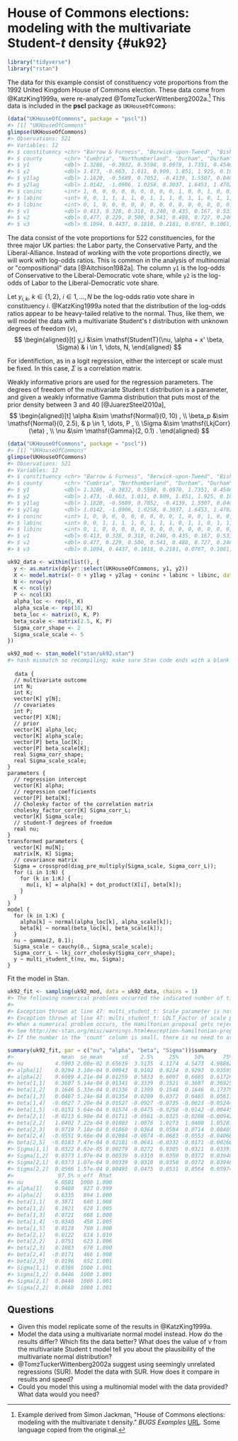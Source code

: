 
# House of Commons elections: modeling with the multivariate Student-$t$ density {#uk92}



```r
library("tidyverse")
library("rstan")
```

The data for this example consist of constituency vote proportions from the 1992 United Kingdom House of Commons election.
These data come from @KatzKing1999a, were re-analyzed @TomzTuckerWittenberg2002a.[^uk92-source] 
This data is included in the **pscl** package as `UKHouseOfCommons`:

```r
(data("UKHouseOfCommons", package = "pscl"))
#> [1] "UKHouseOfCommons"
glimpse(UKHouseOfCommons)
#> Observations: 521
#> Variables: 12
#> $ constituency <chr> "Barrow & Furness", "Berwick-upon-Tweed", "Bishop...
#> $ county       <chr> "Cumbria", "Northumberland", "Durham", "Durham", ...
#> $ y1           <dbl> 1.3286, -0.3032, 0.5598, 0.0978, 1.7351, 0.4546, ...
#> $ y2           <dbl> 1.473, -0.663, 1.011, 0.909, 1.851, 1.925, 0.108,...
#> $ y1lag        <dbl> 1.1820, -0.5689, 0.7052, -0.4139, 1.5507, 0.0408,...
#> $ y2lag        <dbl> 1.0142, -1.0906, 1.0258, 0.3037, 1.6453, 1.4702, ...
#> $ coninc       <int> 1, 0, 0, 0, 0, 0, 0, 0, 0, 0, 1, 0, 0, 1, 0, 0, 0...
#> $ labinc       <int> 0, 0, 1, 1, 1, 1, 0, 1, 1, 1, 0, 1, 1, 0, 1, 1, 1...
#> $ libinc       <int> 0, 1, 0, 0, 0, 0, 0, 0, 0, 0, 0, 0, 0, 0, 0, 0, 0...
#> $ v1           <dbl> 0.413, 0.328, 0.318, 0.240, 0.435, 0.167, 0.533, ...
#> $ v2           <dbl> 0.477, 0.229, 0.500, 0.541, 0.488, 0.727, 0.246, ...
#> $ v3           <dbl> 0.1094, 0.4437, 0.1818, 0.2181, 0.0767, 0.1061, 0...
```

The data consist of the vote proportions for 522 constituencies, for the three major UK parties: the Labor party, the Conservative Party, and the Liberal-Alliance.
Instead of working with the vote proportions directly, we will work with log-odds ratios.
This is common in the analysis of multinomial or "compositional" data [@Aitchison1982a].
The column `y1` is the log-odds of Conservative to the Liberal-Democratic vote share, while `y2` is the log-odds of Labor to the Liberal-Democratic vote share.


Let $y_{i,k}$, $k \in \{1, 2\}$, $i \in 1, \dots, N$ be the log-odds ratio vote share in constituency $i$.
@KatzKing1999a noted that the distribution of the log-odds ratios appear to be heavy-tailed relative to the normal.
Thus, like them, we will model the data with a multivariate Student's $t$ distribution with unknown degrees of freedom ($\nu$),
$$
\begin{aligned}[t]
y_i &\sim \mathsf{StudentT}(\nu, \alpha + x' \beta, \Sigma) & i \in 1, \dots, N,
\end{aligned}
$$

For identifiction, as in a logit regression, either the intercept or scale must be fixed. In this case, $\Sigma$ is a correlation matrix.

Weakly informative priors are used for the regression parameters. 
The degrees of freedom of the multivariate Student t distribution is a parameter, and given a weakly informative Gamma distribution that puts most of the prior density between 3 and 40 [@JuarezSteel2010a],
$$
\begin{aligned}[t]
\alpha &\sim  \mathsf{Normal}(0, 10) , \\
\beta_p &\sim \mathsf{Normal}(0, 2.5), & p \in 1, \dots, P , \\
\Sigma &\sim \mathsf{LkjCorr}(\eta) , \\
\nu &\sim \mathsf{Gamma}(2, 0.1) .
\end{aligned}
$$


```r
(data("UKHouseOfCommons", package = "pscl"))
#> [1] "UKHouseOfCommons"
glimpse(UKHouseOfCommons)
#> Observations: 521
#> Variables: 12
#> $ constituency <chr> "Barrow & Furness", "Berwick-upon-Tweed", "Bishop...
#> $ county       <chr> "Cumbria", "Northumberland", "Durham", "Durham", ...
#> $ y1           <dbl> 1.3286, -0.3032, 0.5598, 0.0978, 1.7351, 0.4546, ...
#> $ y2           <dbl> 1.473, -0.663, 1.011, 0.909, 1.851, 1.925, 0.108,...
#> $ y1lag        <dbl> 1.1820, -0.5689, 0.7052, -0.4139, 1.5507, 0.0408,...
#> $ y2lag        <dbl> 1.0142, -1.0906, 1.0258, 0.3037, 1.6453, 1.4702, ...
#> $ coninc       <int> 1, 0, 0, 0, 0, 0, 0, 0, 0, 0, 1, 0, 0, 1, 0, 0, 0...
#> $ labinc       <int> 0, 0, 1, 1, 1, 1, 0, 1, 1, 1, 0, 1, 1, 0, 1, 1, 1...
#> $ libinc       <int> 0, 1, 0, 0, 0, 0, 0, 0, 0, 0, 0, 0, 0, 0, 0, 0, 0...
#> $ v1           <dbl> 0.413, 0.328, 0.318, 0.240, 0.435, 0.167, 0.533, ...
#> $ v2           <dbl> 0.477, 0.229, 0.500, 0.541, 0.488, 0.727, 0.246, ...
#> $ v3           <dbl> 0.1094, 0.4437, 0.1818, 0.2181, 0.0767, 0.1061, 0...
```


```r
uk92_data <- within(list(), {
  y <- as.matrix(dplyr::select(UKHouseOfCommons, y1, y2))
  X <- model.matrix(~ 0 + y1lag + y2lag + coninc + labinc + libinc, data = UKHouseOfCommons) %>% scale()
  N <- nrow(y)
  K <- ncol(y)
  P <- ncol(X)
  alpha_loc <- rep(0, K)
  alpha_scale <- rep(10, K)
  beta_loc <- matrix(0, K, P)
  beta_scale <- matrix(2.5, K, P)
  Sigma_corr_shape <- 2
  Sigma_scale_scale <- 5
})
```


```r
uk92_mod <- stan_model("stan/uk92.stan")
#> hash mismatch so recompiling; make sure Stan code ends with a blank line
```
<pre>
  <code class="stan">data {
  // multivariate outcome
  int<lower = 1> N;
  int<lower = 2> K;
  vector[K] y[N];
  // covariates
  int<lower = 0> P;
  vector[P] X[N];
  // prior
  vector[K] alpha_loc;
  vector<lower = 0.>[K] alpha_scale;
  vector[P] beta_loc[K];
  vector<lower = 0.>[P] beta_scale[K];
  real<lower = 0.> Sigma_corr_shape;
  real<lower = 0.> Sigma_scale_scale;
}
parameters {
  // regression intercept
  vector[K] alpha;
  // regression coefficients
  vector[P] beta[K];
  // Cholesky factor of the correlation matrix
  cholesky_factor_corr[K] Sigma_corr_L;
  vector<lower = 0.>[K] Sigma_scale;
  // student-T degrees of freedom
  real<lower = 2.> nu;
}
transformed parameters {
  vector[K] mu[N];
  matrix[K, K] Sigma;
  // covariance matrix
  Sigma = crossprod(diag_pre_multiply(Sigma_scale, Sigma_corr_L));
  for (i in 1:N) {
    for (k in 1:K) {
      mu[i, k] = alpha[k] + dot_product(X[i], beta[k]);
    }
  }
}
model {
  for (k in 1:K) {
    alpha[k] ~ normal(alpha_loc[k], alpha_scale[k]);
    beta[k] ~ normal(beta_loc[k], beta_scale[k]);
  }
  nu ~ gamma(2, 0.1);
  Sigma_scale ~ cauchy(0., Sigma_scale_scale);
  Sigma_corr_L ~ lkj_corr_cholesky(Sigma_corr_shape);
  y ~ multi_student_t(nu, mu, Sigma);
}</code>
</pre>

Fit the model in Stan.

```r
uk92_fit <- sampling(uk92_mod, data = uk92_data, chains = 1)
#> The following numerical problems occurred the indicated number of times on chain 1
#>                                                                                                      count
#> Exception thrown at line 47: multi_student_t: Scale parameter is not symmetric. Scale parameter[1,2]     4
#> Exception thrown at line 47: multi_student_t: LDLT_Factor of scale parameter is not positive definit     3
#> When a numerical problem occurs, the Hamiltonian proposal gets rejected.
#> See http://mc-stan.org/misc/warnings.html#exception-hamiltonian-proposal-rejected
#> If the number in the 'count' column is small, there is no need to ask about this message on stan-users.
```

```r
summary(uk92_fit, par = c("nu", "alpha", "beta", "Sigma"))$summary
#>               mean  se_mean      sd    2.5%     25%     50%      75%
#> nu          4.5903 2.08e-02 0.65619  3.5135  4.1174  4.5473  4.98862
#> alpha[1]    0.9294 3.10e-04 0.00943  0.9102  0.9234  0.9293  0.93595
#> alpha[2]    0.6089 4.21e-04 0.01259  0.5833  0.6007  0.6085  0.61726
#> beta[1,1]   0.3607 5.14e-04 0.01341  0.3339  0.3521  0.3607  0.36925
#> beta[1,2]   0.1646 5.33e-04 0.01336  0.1399  0.1548  0.1646  0.17379
#> beta[1,3]   0.0467 5.24e-04 0.01354  0.0209  0.0372  0.0465  0.05617
#> beta[1,4]  -0.0627 7.20e-04 0.01527 -0.0927 -0.0735 -0.0623 -0.05244
#> beta[1,5]  -0.0151 5.64e-04 0.01574 -0.0475 -0.0258 -0.0142 -0.00445
#> beta[2,1]  -0.0213 6.90e-04 0.01711 -0.0561 -0.0325 -0.0208 -0.00942
#> beta[2,2]   1.0402 7.22e-04 0.01803  1.0076  1.0273  1.0400  1.05287
#> beta[2,3]   0.0719 7.18e-04 0.01860  0.0364  0.0584  0.0714  0.08469
#> beta[2,4]  -0.0551 9.66e-04 0.02084 -0.0974 -0.0683 -0.0553 -0.04068
#> beta[2,5]  -0.0183 7.47e-04 0.02181 -0.0641 -0.0332 -0.0171 -0.00260
#> Sigma[1,1]  0.0322 8.82e-05 0.00279  0.0272  0.0305  0.0321  0.03391
#> Sigma[1,2]  0.0373 1.07e-04 0.00339  0.0310  0.0350  0.0372  0.03948
#> Sigma[2,1]  0.0373 1.07e-04 0.00339  0.0310  0.0350  0.0372  0.03948
#> Sigma[2,2]  0.0566 1.57e-04 0.00495  0.0475  0.0531  0.0564  0.05974
#>              97.5% n_eff  Rhat
#> nu          6.0501  1000 1.000
#> alpha[1]    0.9480   927 0.999
#> alpha[2]    0.6335   894 1.000
#> beta[1,1]   0.3871   680 1.008
#> beta[1,2]   0.1921   628 1.005
#> beta[1,3]   0.0721   668 1.000
#> beta[1,4]  -0.0340   450 1.005
#> beta[1,5]   0.0128   780 1.000
#> beta[2,1]   0.0122   614 1.010
#> beta[2,2]   1.0751   623 1.006
#> beta[2,3]   0.1083   670 1.000
#> beta[2,4]  -0.0171   466 1.008
#> beta[2,5]   0.0196   852 1.001
#> Sigma[1,1]  0.0386  1000 1.001
#> Sigma[1,2]  0.0446  1000 1.001
#> Sigma[2,1]  0.0446  1000 1.001
#> Sigma[2,2]  0.0668  1000 1.001
```

## Questions

- Given this model replicate some of the results in @KatzKing1999a.
- Model the data using a multivariate normal model instead. How do the results differ? Which fits the data better? What does the value of $\nu$ from the multivariate Student t model tell you about the plausibility of the multivariate normal distribution?
- @TomzTuckerWittenberg2002a suggest using seemingly unrelated regressions (SUR). Model the data with SUR. How does it compare in results and speed?
- Could you model this using a multinomial model with the data provided? What data would you need?

[^uk92-source]: Example derived from Simon Jackman, "House of Commons elections: modeling with the multivariate t density." *BUGS Examples* [URL](https://web-beta.archive.org/web/20070724034125/http://jackman.stanford.edu/mcmc/92.odc). Some language copied from the original.
